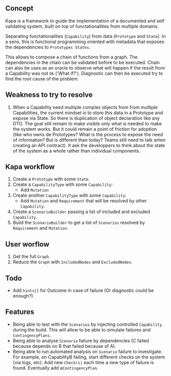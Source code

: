 ## Concept

Kapa is a framework to guide the implementation of a documented and self validating system,
built on top of functationalities from multiple domains.

Separating functationalities (`Capability`) from data (`Prototype` and `State`). In a sens,
this is functional programming oriented with metadata that exposes the dependencies
to `Prototypes States`. 

This allows to compose a chain of functions from a graph. The dependencies in the chain can be validated before to be executed.
Chain can also be uses as an oracle to observe what will happen if the result from a Capability
was not `Ok` ('What if?'). Diagnostic can then be executed try to find the root cause of the problem.

## Weakness to try to resolve

1. When a Capability need multiple complex objects from from multiple Capabilities,
  the current mindset is to store this data in a Prototype and expose via State.
  So there is duplication of object declaration like any DTO.
  The goal still remain to make visible only what is needed to make the system works.
  But it could remain a point of friction for adoption 
  (like who owns de Prototypes? What is the process to expose the need of information? But is different than today?
  Teams still need to talk when creating an API contract).
  It ask the developpers to think about the state of the system as a whole rather than individual components.

## Kapa workflow
1. Create a `Prototype` with some `State`.
1. Create a `CapabilityType` with some `Capability`:
    - Add `Mutation`
1. Create another `CapabilityType` with some `Capability`:
    - Add `Mutation` and `Requirement` that will be resolved by other `Capability`.
1. Create a `ScenarioBuilder` passing a list of included and excluded `Capability`.
1. Build the `ScenarioBuilder` to get a list of `Scenarios` 
   resolved by `Requirement` and `Mutation`.


## User worflow

1. Get the full `Graph`.
1. Reduce the `Graph` with `IncludedNodes` and `ExcludedNodes`.

## Todo

- Add `hints[]` for Outcome in case of failure (Or diagnostic could be enough?).


## Features

- Being able to test with the `Scenarios` by injecting controlled `Capability` during the build.
  This will allow to be able to simulate failures and `ContingencyPlans`.
- Being able to analyse `Scenario` failure by dependencies 
  (C failed because depends on B that failed because of A).
- Being able to run automated analysis on `Scenario` failure to investigate.
  For example, on CapabilityB failing, start different checks on the system (via logs, etc).
  Add new `Check(s)` each time a new type of failure is found. Eventually add a`ContingencyPlan`.
